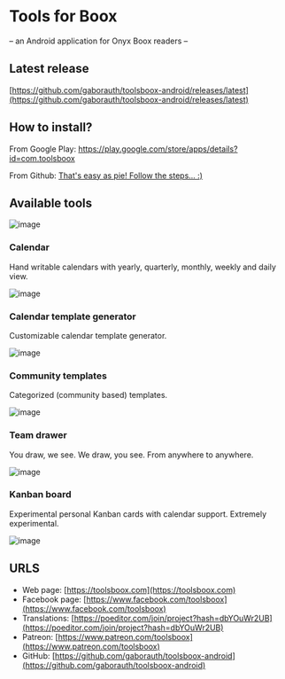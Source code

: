 # Tools for Boox

– an Android application for Onyx Boox readers –

## Latest release

[https://github.com/gaborauth/toolsboox-android/releases/latest](https://github.com/gaborauth/toolsboox-android/releases/latest)

## How to install?

From Google Play: https://play.google.com/store/apps/details?id=com.toolsboox

From Github: [That's easy as pie! Follow the steps... :)](https://gaborauth.github.io/toolsboox-android/INSTALL.html)

## Available tools

![image](https://user-images.githubusercontent.com/16724720/195287594-ae43d5be-73f7-43a7-aa69-faa826889a15.png)

### Calendar

Hand writable calendars with yearly, quarterly, monthly, weekly and daily view.

![image](https://user-images.githubusercontent.com/16724720/197599107-5bab6506-d856-42d8-aab6-10947cdec1b6.png)

### Calendar template generator

Customizable calendar template generator.

![image](https://user-images.githubusercontent.com/16724720/195287157-421d4dd0-0459-42d6-a57e-4b0098d75f24.png)

### Community templates

Categorized (community based) templates.

![image](https://user-images.githubusercontent.com/16724720/195696626-53d0c603-ee0d-4391-898f-fa95a48037eb.png)

### Team drawer

You draw, we see. We draw, you see. From anywhere to anywhere.

![image](https://user-images.githubusercontent.com/16724720/195288600-14d10269-c980-4bce-92be-d97314eb7b08.png)

### Kanban board

Experimental personal Kanban cards with calendar support. Extremely experimental.

![image](https://user-images.githubusercontent.com/16724720/195289872-834565a0-835f-4cf9-8ee8-d7a30c21bf6a.png)

## URLS

* Web page: [https://toolsboox.com](https://toolsboox.com)
* Facebook page: [https://www.facebook.com/toolsboox](https://www.facebook.com/toolsboox)
* Translations: [https://poeditor.com/join/project?hash=dbYOuWr2UB](https://poeditor.com/join/project?hash=dbYOuWr2UB)
* Patreon: [https://www.patreon.com/toolsboox](https://www.patreon.com/toolsboox)
* GitHub: [https://github.com/gaborauth/toolsboox-android](https://github.com/gaborauth/toolsboox-android)
